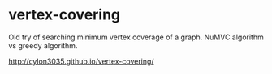 # vertex-covering

Old try of searching minimum vertex coverage of a graph.
NuMVC algorithm vs greedy algorithm.

http://cylon3035.github.io/vertex-covering/
